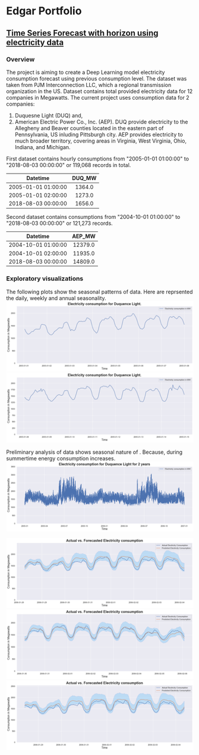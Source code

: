 # Edgar Portfolio


## [Time Series Forecast with horizon using electricity data](https://github.com/edgarkhachatryan/ExampleProjects/tree/master/ElectricityForecastWithTimeHorizon)

### Overview
The project is aiming to create a Deep Learning model electricity consumption forecast using previous consumption level. The dataset was taken from PJM Interconnection LLC, which a regional transmission organization in the US. Dataset contains total provided electricity data for 12 companies in Megawatts. The current project uses consumption data for 2 companies:
1. Duquesne Light (DUQ) and,
2. American Electric Power Co., Inc. (AEP).
DUQ provide electricity to the Allegheny and Beaver counties located in the eastern part of Pennsylvania, US inluding Pittsburgh city. AEP provides electricity to much broader territory, covering areas in Virginia, West Virginia, Ohio, Indiana, and Michigan.

First dataset contains hourly consumptions from "2005-01-01 01:00:00" to "2018-08-03 00:00:00" or 119,068 records in total.  

|      Datetime       | DUQ_MW |
|        :---:        | :---: |
| 2005-01-01 01:00:00 | 1364.0 |
| 2005-01-01 02:00:00 | 1273.0 |
| 2018-08-03 00:00:00 | 1656.0 |
 
Second dataset contains consumptions from "2004-10-01 01:00:00" to "2018-08-03 00:00:00" or 121,273  records.

| Datetime | AEP_MW |
| :---: | :---: |
| 2004-10-01 01:00:00 | 12379.0 |
| 2004-10-01 02:00:00 | 11935.0 |
| 2018-08-03 00:00:00 | 14809.0 |

### Exploratory visualizations
The following plots show the seasonal patterns of data. Here are reprsented the daily, weekly and annual seasonality.
![Duquesne Light Electricity consumption 1st week.](/images/DUQ_cons1.png)
![Duquesne Light Electricity consumption 2nd week.](/images/DUQ_cons2.png)

Preliminary analysis of data shows seasonal nature of . Because, during summertime energy consumption increases. 
![Duquesne Light Electricity consumption for 2 years.](/images/DUQ_cons3.png)

![](/images/DUQ_act_forecast.png)
![](/images/DUQ_act_forecast_best.png)
![](/images/DUQ_act_forecast_worst.png)

